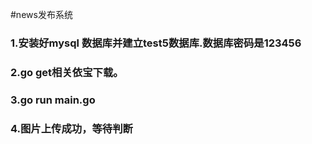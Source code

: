 #news发布系统
  
###  1.安装好mysql 数据库并建立test5数据库.数据库密码是123456
###  2.go get相关依宝下载。
###  3.go run main.go 
###  4.图片上传成功，等待判断
